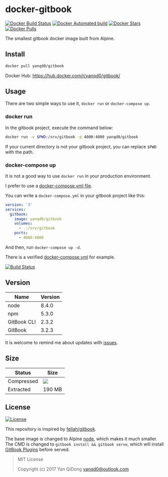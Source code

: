 # docker-gitbook

[![Docker Build Status](https://img.shields.io/docker/build/yanqd0/gitbook.svg)](https://hub.docker.com/r/yanqd0/gitbook/builds/)
[![Docker Automated build](https://img.shields.io/docker/automated/yanqd0/gitbook.svg)](https://hub.docker.com/r/yanqd0/gitbook/builds/)
[![Docker Stars](https://img.shields.io/docker/stars/yanqd0/gitbook.svg)](https://hub.docker.com/r/yanqd0/gitbook/)
[![Docker Pulls](https://img.shields.io/docker/pulls/yanqd0/gitbook.svg)](https://hub.docker.com/r/yanqd0/gitbook/)

The smallest gitbook docker image built from Alpine.

## Install

```sh
docker pull yanqd0/gitbook
```

Docker Hub: <https://hub.docker.com/r/yanqd0/gitbook/>

## Usage

There are two simple ways to use it, `docker run` or `docker-compose up`.

### docker run

In the gitbook project, execute the command below:

```sh
docker run -v $PWD:/srv/gitbook -p 4000:4000 yanqd0/gitbook
```

If your current directory is not your gitbook project, you can replace `$PWD` with the path.

### docker-compose up

It is not a good way to use `docker run` in your production environment.

I prefer to use a [docker-compose.yml file].

You can write a `docker-compose.yml` in your gitbook project like this:

```yaml
version: '3'
services:
  gitbook:
    image: yanqd0/gitbook
    volumes:
      - .:/srv/gitbook
    ports:
      - 4000:4000
```

And then, run `docker-compose up -d`.

There is a verified [docker-compose.yml] for example.

[![Build Status](https://travis-ci.org/yanqd0/docker-gitbook.svg?branch=master)](https://travis-ci.org/yanqd0/docker-gitbook)

[docker-compose.yml file]:https://docs.docker.com/compose/compose-file/
[docker-compose.yml]:https://github.com/yanqd0/docker-gitbook/blob/master/docker-compose.yml

## Version

| Name        | Version |
| ----        | ------- |
| node        | 8.4.0   |
| npm         | 5.3.0   |
| GitBook CLI | 2.3.2   |
| GitBook     | 3.2.3   |

It is welcome to remind me about updates with [issues].

[issues]:https://github.com/yanqd0/docker-gitbook/issues/new

## Size

| Status     | Size                                |
| ------     | ----                                |
| Compressed | [![][microbadger.svg]][microbadger] |
| Extracted  | 190 MB                              |

[microbadger.svg]:https://images.microbadger.com/badges/image/yanqd0/gitbook.svg
[microbadger]:https://microbadger.com/images/yanqd0/gitbook

## License

[![License](https://img.shields.io/github/license/yanqd0/docker-gitbook.svg)](https://github.com/yanqd0/docker-gitbook/blob/master/LICENSE)

This repository is inspired by [fellah/gitbook].

The base image is changed to Alpine [node], which makes it much smaller.
The CMD is changed to `gitbook install && gitbook serve`, which will install [GitBook Plugins] before served.

> MIT License
>
> Copyright (c) 2017 Yan QiDong <yanqd0@outlook.com>

[fellah/gitbook]:https://hub.docker.com/r/fellah/gitbook/
[node]:https://hub.docker.com/_/node/
[GitBook Plugins]:https://plugins.gitbook.com/
